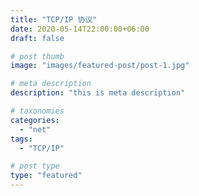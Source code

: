 ```yaml
---
title: "TCP/IP 协议"
date: 2020-05-14T22:00:00+06:00
draft: false

# post thumb
image: "images/featured-post/post-1.jpg"

# meta description
description: "this is meta description"

# taxonomies
categories: 
  - "net"
tags:
  - "TCP/IP"

# post type
type: "featured"
---
```




